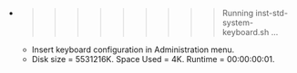 * >>>>>>>>> Running inst-std-system-keyboard.sh ...
  * Insert keyboard configuration in Administration menu.
  * Disk size = 5531216K. Space Used = 4K. Runtime = 00:00:00:01.
